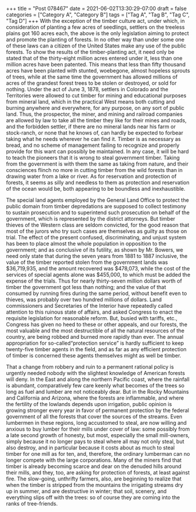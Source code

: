 +++
title = "Post 078467"
date = 2021-06-02T13:30:29-07:00
draft = false
categories = ["Category A", "Category B"]
tags = ["Tag A", "Tag B", "Tag C", "Tag D"]
+++
With the exception of the timber culture act, under which, in consideration of planting a few acres of seedlings, settlers on the treeless plains got 160 acres each, the above is the only legislation aiming to protect and promote the planting of forests. In no other way than under some one of these laws can a citizen of the United States make any use of the public forests. To show the results of the timber-planting act, it need only be stated that of the thirty-eight million acres entered under it, less than one million acres have been patented. This means that less than fifty thousand acres have been planted with stunted, woebegone, almost hopeless sprouts of trees, while at the same time the government has allowed millions of acres of the grandest forest trees to be stolen or destroyed, or sold for nothing. Under the act of June 3, 1878, settlers in Colorado and the Territories were allowed to cut timber for mining and educational purposes from mineral land, which in the practical West means both cutting and burning anywhere and everywhere, for any purpose, on any sort of public land. Thus, the prospector, the miner, and mining and railroad companies are allowed by law to take all the timber they like for their mines and roads, and the forbidden settler, if there are no mineral lands near his farm or stock-ranch, or none that he knows of, can hardly be expected to forbear taking what he needs wherever he can find it. Timber is as necessary as bread, and no scheme of management failing to recognize and properly provide for this want can possibly be maintained. In any case, it will be hard to teach the pioneers that it is wrong to steal government timber. Taking from the government is with them the same as taking from nature, and their consciences flinch no more in cutting timber from the wild forests than in drawing water from a lake or river. As for reservation and protection of forests, it seems as silly and needless to them as protection and reservation of the ocean would be, both appearing to be boundless and inexhaustible.

The special land agents employed by the General Land Office to protect the public domain from timber depredations are supposed to collect testimony to sustain prosecution and to superintend such prosecution on behalf of the government, which is represented by the district attorneys. But timber thieves of the Western class are seldom convicted, for the good reason that most of the jurors who try such cases are themselves as guilty as those on trial. The effect of the present confused, discriminating, and unjust system has been to place almost the whole population in opposition to the government; and as conclusive of its futility, as shown by Mr. Bowers, we need only state that during the seven years from 1881 to 1887 inclusive, the value of the timber reported stolen from the government lands was $36,719,935, and the amount recovered was $478,073, while the cost of the services of special agents alone was $455,000, to which must be added the expense of the trials. Thus for nearly thirty-seven million dollars worth of timber the government got less than nothing; and the value of that consumed by running fires during the same period, without benefit even to thieves, was probably over two hundred millions of dollars. Land commissioners and Secretaries of the Interior have repeatedly called attention to this ruinous state of affairs, and asked Congress to enact the requisite legislation for reasonable reform. But, busied with tariffs, etc., Congress has given no heed to these or other appeals, and our forests, the most valuable and the most destructible of all the natural resources of the country, are being robbed and burned more rapidly than ever. The annual appropriation for so-called“protection service” is hardly sufficient to keep twenty-five timber agents in the field, and as far as any efficient protection of timber is concerned these agents themselves might as well be timber.

That a change from robbery and ruin to a permanent rational policy is urgently needed nobody with the slightest knowledge of American forests will deny. In the East and along the northern Pacific coast, where the rainfall is abundant, comparatively few care keenly what becomes of the trees so long as fuel and lumber are not noticeably dear. But in the Rocky Mountains and California and Arizona, where the forests are inflammable, and where the fertility of the lowlands depends upon irrigation, public opinion is growing stronger every year in favor of permanent protection by the federal government of all the forests that cover the sources of the streams. Even lumbermen in these regions, long accustomed to steal, are now willing and anxious to buy lumber for their mills under cover of law: some possibly from a late second growth of honesty, but most, especially the small mill-owners, simply because it no longer pays to steal where all may not only steal, but also destroy, and in particular because it costs about as much to steal timber for one mill as for ten, and, therefore, the ordinary lumberman can no longer compete with the large corporations. Many of the miners find that timber is already becoming scarce and dear on the denuded hills around their mills, and they, too, are asking for protection of forests, at least against fire. The slow-going, unthrifty farmers, also, are beginning to realize that when the timber is stripped from the mountains the irrigating streams dry up in summer, and are destructive in winter; that soil, scenery, and everything slips off with the trees: so of course they are coming into the ranks of tree-friends.
